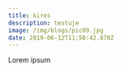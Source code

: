 ```yaml
---
title: kires
description: testuje
image: /img/blogs/pic09.jpg
date: 2019-06-12T11:58:42.870Z
---
```

Lorem ipsum
